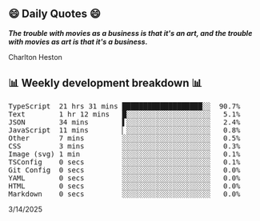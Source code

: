 ## 😄 Daily Quotes 😄

_**The trouble with movies as a business is that it's an art, and the trouble with movies as art is that it's a business.**_

Charlton Heston



## 📊 Weekly development breakdown 📊

<pre>TypeScript  21 hrs 31 mins ███████████████████░░  90.7%
Text        1 hr 12 mins   █░░░░░░░░░░░░░░░░░░░░   5.1%
JSON        34 mins        ▌░░░░░░░░░░░░░░░░░░░░   2.4%
JavaScript  11 mins        ▏░░░░░░░░░░░░░░░░░░░░   0.8%
Other       7 mins         ░░░░░░░░░░░░░░░░░░░░░   0.5%
CSS         3 mins         ░░░░░░░░░░░░░░░░░░░░░   0.3%
Image (svg) 1 min          ░░░░░░░░░░░░░░░░░░░░░   0.1%
TSConfig    0 secs         ░░░░░░░░░░░░░░░░░░░░░   0.1%
Git Config  0 secs         ░░░░░░░░░░░░░░░░░░░░░   0.0%
YAML        0 secs         ░░░░░░░░░░░░░░░░░░░░░   0.0%
HTML        0 secs         ░░░░░░░░░░░░░░░░░░░░░   0.0%
Markdown    0 secs         ░░░░░░░░░░░░░░░░░░░░░   0.0%</pre>

3/14/2025